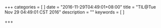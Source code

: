 +++
categories = [
]
date = "2016-11-29T04:49:01+08:00"
title = "TIL@Tue Nov 29 04:49:01 CST 2016"
description = ""
keywords = [
]

+++

